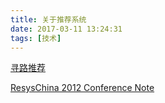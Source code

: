 ```yaml
---
title: 关于推荐系统
date: 2017-03-11 13:24:31
tags: [技术]
---
```


[寻路推荐](http://www.wentrue.net/blog/?p=1621)

[ResysChina 2012 Conference Note](http://engineering.xueqiu.com/blog/2012/12/24/resyschina-2012-conference-note/)


